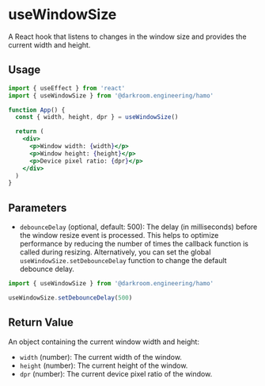 # useWindowSize

A React hook that listens to changes in the window size and provides the current width and height.

## Usage

```jsx
import { useEffect } from 'react'
import { useWindowSize } from '@darkroom.engineering/hamo'

function App() {
  const { width, height, dpr } = useWindowSize()

  return (
    <div>
      <p>Window width: {width}</p>
      <p>Window height: {height}</p>
      <p>Device pixel ratio: {dpr}</p>
    </div>
  )
}
```

## Parameters

- `debounceDelay` (optional, default: 500): The delay (in milliseconds) before the window resize event is processed. This helps to optimize performance by reducing the number of times the callback function is called during resizing. Alternatively, you can set the global `useWindowSize.setDebounceDelay` function to change the default debounce delay.

```jsx
import { useWindowSize } from '@darkroom.engineering/hamo'

useWindowSize.setDebounceDelay(500)
```

## Return Value

An object containing the current window width and height:

- `width` (number): The current width of the window.
- `height` (number): The current height of the window.
- `dpr` (number): The current device pixel ratio of the window.
